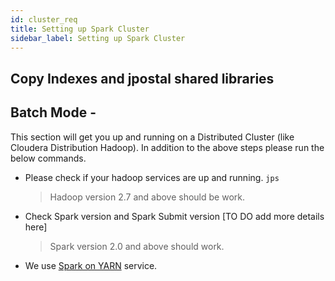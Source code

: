 ```yaml
---
id: cluster_req
title: Setting up Spark Cluster
sidebar_label: Setting up Spark Cluster
---
```


## Copy Indexes and jpostal shared libraries

## Batch Mode -
This section will get you up and running on a Distributed Cluster (like Cloudera Distribution Hadoop). In addition to the above steps please run the below commands.
- Please check if your hadoop services are up and running.
  ```jps```
  > Hadoop version 2.7 and above should be work.
- Check Spark version and Spark Submit version [TO DO add more details here]
  > Spark version 2.0 and above should work.
- We use [Spark on YARN](https://docs.cloudera.com/documentation/enterprise/5-13-x/topics/cdh_ig_running_spark_on_yarn.html) service.
